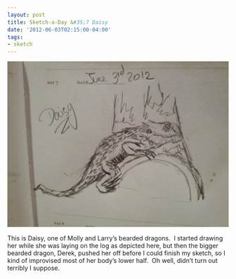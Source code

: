 ```yaml
---
layout: post
title: Sketch-a-Day &#35;7 Daisy
date: '2012-06-03T02:15:00-04:00'
tags:
- sketch
---
```

![](/images/sketches/sad7-daisy.jpg)

This is Daisy, one of Molly and Larry’s bearded dragons.  I started drawing her while she was laying on the log as depicted here, but then the bigger bearded dragon, Derek, pushed her off before I could finish my sketch, so I kind of improvised most of her body’s lower half.  Oh well, didn’t turn out terribly I suppose.
